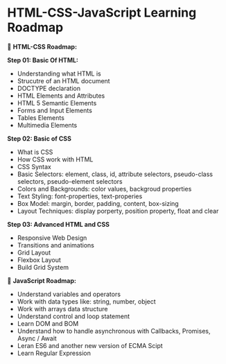 # HTML-CSS-JavaScript Learning Roadmap

📁 **HTML-CSS Roadmap:**

**Step 01: Basic Of HTML:**

- Understanding what HTML is
- Strucutre of an HTML document
- DOCTYPE declaration
- HTML Elements and Attributes
- HTML 5 Semantic Elements
- Forms and Input Elements
- Tables Elements
- Multimedia Elements

**Step 02: Basic of CSS**

- What is CSS
- How CSS work with HTML
- CSS Syntax
- Basic Selectors: element, class, id, attribute selectors, pseudo-class selectors, pseudo-element selectors
- Colors and Backgrounds: color values, backgroud properties
- Text Styling: font-properties, text-properies
- Box Model: margin, border, padding, content, box-sizing
- Layout Techniques: display porperty, position property, float and clear

**Step 03: Advanced HTML and CSS**

- Responsive Web Design
- Transitions and animations
- Grid Layout
- Flexbox Layout
- Build Grid System

📁 **JavaScript Roadmap:**

- Understand variables and operators
- Work with data types like: string, number, object
- Work with arrays data structure
- Understand control and loop statement
- Learn DOM and BOM
- Understand how to handle asynchronous with Callbacks, Promises, Async / Await
- Leran ES6 and another new version of ECMA Scipt
- Learn Regular Expression

